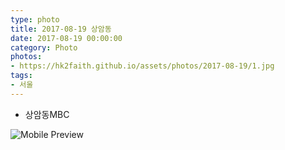 ```yaml
---
type: photo
title: 2017-08-19 상암동
date: 2017-08-19 00:00:00
category: Photo
photos:
- https://hk2faith.github.io/assets/photos/2017-08-19/1.jpg
tags:
- 서울
---
```


<!-- more -->

* 상암동MBC

![Mobile Preview](https://hk2faith.github.io/assets/photos/2017-08-19/2.jpg)